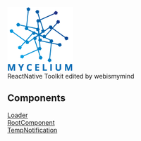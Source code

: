 
![Logo](https://github.com/webismymind/Mycelium/blob/master/Doc/myceliumsmall.png?raw=true)
<br />
ReactNative Toolkit edited by webismymind

## Components
[Loader](https://github.com/webismymind/Mycellium/blob/master/Doc/Components/Loader.MD)<br />
[RootComponent](https://github.com/webismymind/Mycellium/blob/master/Doc/Components/RootComponent.MD)<br />
[TempNotification](https://github.com/webismymind/Mycellium/blob/master/Doc/Components/TempNotification.MD)<br />